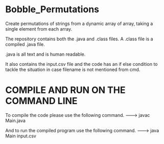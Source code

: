 # Bobble_Permutations
Create permutations  of strings from a dynamic array of array, taking a single element from each array.

The repository contains both the .java and .class files.
A .class file is a compiled .java file.

.java is all text and is human readable.

It also contains the input.csv file and the code has an if else condition to tackle the situation in case filename is not mentioned from cmd.

# COMPILE AND RUN ON THE COMMAND LINE
To compile the code please use the following command.
                   ---> javac Main.java
                   
And to run the compiled program use the following command.
                  --->  java Main input.csv

